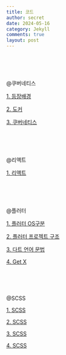 ```yaml
---
title: 코드
author: secret
date: 2024-05-16
category: Jekyll
comments: true
layout: post
---
```


<br />
<br />
<br />

@쿠버네티스

[1. 등장배경](https://github.com/HELLOINO/HELLOINO.github.io/raw/main/file/%EC%BF%A0%EB%B2%84%EB%84%A4%ED%8B%B0%EC%8A%A4%20%EB%93%B1%EC%9E%A5%EB%B0%B0%EA%B2%BD.pptx)

[2. 도커](https://github.com/HELLOINO/HELLOINO.github.io/raw/main/file/%EB%8F%84%EC%BB%A4.pptx)

[3. 쿠버네티스](<https://github.com/HELLOINO/HELLOINO.github.io/raw/main/file/%EC%BF%A0%EB%B2%84%EB%84%A4%ED%8B%B0%EC%8A%A4%20%EC%A0%95%EB%A6%AC(%EC%99%84).pptx>)

<br />
<br />
<br />

@리액트

[1. 리액트](https://github.com/HELLOINO/HELLOINO.github.io/raw/main/file/%EB%A6%AC%EC%95%A1%ED%8A%B8.pptx)

<br />
<br />
<br />

@플러터

[1. 플러터 OS구분](https://github.com/HELLOINO/HELLOINO.github.io/raw/main/file/%ED%94%8C%EB%9F%AC%ED%84%B0%20OS%EA%B5%AC%EB%B6%84.pptx)

[2. 플러터 프로젝트 구조](https://github.com/HELLOINO/HELLOINO.github.io/raw/main/file/%ED%94%8C%EB%9F%AC%ED%84%B0%20%ED%94%84%EB%A1%9C%EC%A0%9D%ED%8A%B8%20%EA%B5%AC%EC%A1%B0.pptx)

[3. 다트 언어 문법](https://github.com/HELLOINO/HELLOINO.github.io/raw/main/file/%EB%8B%A4%ED%8A%B8%20%EB%AC%B8%EB%B2%95.pptx)

[4. Get X](https://github.com/HELLOINO/HELLOINO.github.io/raw/main/file/%ED%94%8C%EB%9F%AC%ED%84%B0%20Getx.pptx)

<br />
<br />
<br />

@SCSS

[1. SCSS](https://github.com/HELLOINO/HELLOINO.github.io/raw/main/file/scss1.pptx)

[2. SCSS](https://github.com/HELLOINO/HELLOINO.github.io/raw/main/file/scss2.pptx)

[3. SCSS](https://github.com/HELLOINO/HELLOINO.github.io/raw/main/file/scss3.pptx)

[4. SCSS](https://github.com/HELLOINO/HELLOINO.github.io/raw/main/file/scss4.pptx)
